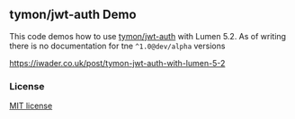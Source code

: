 ## tymon/jwt-auth Demo

This code demos how to use [tymon/jwt-auth](https://github.com/tymondesigns/jwt-auth) with Lumen 5.2. As of writing there is no documentation for tne `^1.0@dev/alpha` versions

https://iwader.co.uk/post/tymon-jwt-auth-with-lumen-5-2

### License

[MIT license](http://opensource.org/licenses/MIT)
